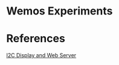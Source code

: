 # Wemos Experiments



# References
[I2C Display and Web Server](https://blog.hau.me/2018/12/26/i2c-oled-display-on-a-wemos-d1-mini/)
